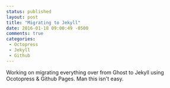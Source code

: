 ```yaml
---
status: published
layout: post
title: "Migrating to Jekyll"
date: 2016-01-18 09:00:49 -0500
comments: true
categories:
 - Octopress
 - Jekyll
 - Github
---
```


Working on migrating everything over from Ghost to Jekyll using Ocotopress & Github Pages. Man this isn't easy.